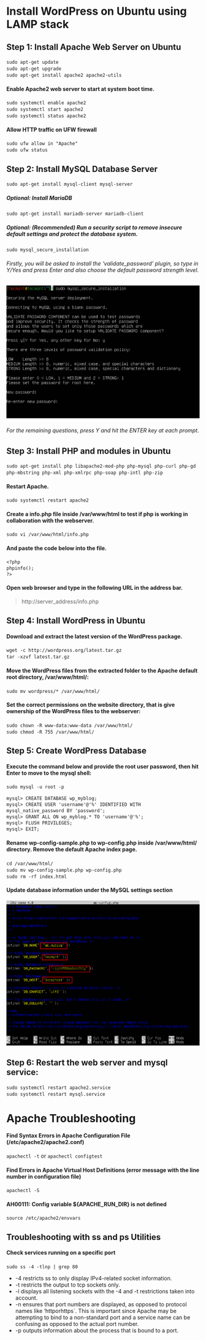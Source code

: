 # Install WordPress on Ubuntu using LAMP stack

## Step 1: Install Apache Web Server on Ubuntu

`sudo apt-get update`  
`sudo apt-get upgrade`  
`sudo apt-get install apache2 apache2-utils` 


#### Enable Apache2 web server to start at system boot time.

`sudo systemctl enable apache2`  
`sudo systemctl start apache2`  
`sudo systemctl status apache2`  

#### Allow HTTP traffic on UFW firewall

`sudo ufw allow in "Apache"`  
`sudo ufw status`


## Step 2: Install MySQL Database Server

`sudo apt-get install mysql-client mysql-server`

##### Optional: Install MariaDB

`sudo apt-get install mariadb-server mariadb-client`

##### Optional: (Recommended) Run a security script to remove insecure default settings and protect the database system.

`sudo mysql_secure_installation`

###### Firstly, you will be asked to install the ‘validate_password’ plugin, so type in Y/Yes and press Enter and also choose the default password strength level.

![alt text](https://github.com/chathu5002/WP_using_LAMP_stack/blob/main/Set-MySQL-Root-Password.png?raw=true)

###### For the remaining questions, press Y and hit the ENTER key at each prompt.

## Step 3: Install PHP and modules in Ubuntu

`sudo apt-get install php libapache2-mod-php php-mysql php-curl php-gd php-mbstring php-xml php-xmlrpc php-soap php-intl php-zip`

#### Restart Apache.

`sudo systemctl restart apache2`

#### Create a info.php file inside /var/www/html to test if php is working in collaboration with the webserver.

`sudo vi /var/www/html/info.php`

#### And paste the code below into the file.

```
<?php 
phpinfo();
?>
```

#### Open web browser and type in the following URL in the address bar.

> http://server_address/info.php


## Step 4: Install WordPress in Ubuntu

#### Download and extract the latest version of the WordPress package.

`wget -c http://wordpress.org/latest.tar.gz`  
`tar -xzvf latest.tar.gz`

#### Move the WordPress files from the extracted folder to the Apache default root directory, /var/www/html/:

`sudo mv wordpress/* /var/www/html/`

#### Set the correct permissions on the website directory, that is give ownership of the WordPress files to the webserver:

`sudo chown -R www-data:www-data /var/www/html/`  
`sudo chmod -R 755 /var/www/html/`

## Step 5: Create WordPress Database

#### Execute the command below and provide the root user password, then hit Enter to move to the mysql shell:

`sudo mysql -u root -p`

```
mysql> CREATE DATABASE wp_myblog;
mysql> CREATE USER 'username'@'%' IDENTIFIED WITH mysql_native_password BY 'password';
mysql> GRANT ALL ON wp_myblog.* TO 'username'@'%';
mysql> FLUSH PRIVILEGES;
mysql> EXIT;
```
#### Rename wp-config-sample.php to wp-config.php inside /var/www/html/ directory. Remove the default Apache index page.

`cd /var/www/html/`  
`sudo mv wp-config-sample.php wp-config.php`  
`sudo rm -rf index.html`


#### Update database information under the MySQL settings section 
![alt text](https://github.com/chathu5002/WP_using_LAMP_stack/blob/main/WordPress-MySQL-Settings.png?raw=true)


## Step 6: Restart the web server and mysql service:

`sudo systemctl restart apache2.service`   
`sudo systemctl restart mysql.service`

# Apache Troubleshooting

#### Find Syntax Errors in Apache Configuration File (/etc/apache2/apache2.conf)

`apachectl -t` or `apachectl configtest`

#### Find Errors in Apache Virtual Host Definitions (error message with the line number in configuration file)

`apachectl -S`

#### AH00111: Config variable ${APACHE_RUN_DIR} is not defined

`source /etc/apache2/envvars`

## Troubleshooting with ss and ps Utilities

#### Check services running on a specific port

`sudo ss -4 -tlnp | grep 80`

- -4 restricts ss to only display IPv4-related socket information.
- -t restricts the output to tcp sockets only.
- -l displays all listening sockets with the -4 and -t restrictions taken into account.
- -n ensures that port numbers are displayed, as opposed to protocol names like ‘httporhttps`. This is important since Apache may be attempting to bind to a non-standard port and a service name can be confusing as opposed to the actual port number.
- -p outputs information about the process that is bound to a port.


